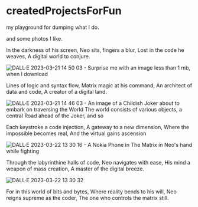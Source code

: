 # createdProjectsForFun
 my playground for dumping what I do.

and some photos I like.

In the darkness of his screen,
Neo sits, fingers a blur,
Lost in the code he weaves,
A digital world to conjure.

![DALL·E 2023-03-21 14 50 03 - Surprise me with an image less than 1 mb, when I download](https://user-images.githubusercontent.com/62525324/226611041-ab025bb7-bdd6-4376-80ea-30940077206b.png)

Lines of logic and syntax flow,
Matrix magic at his command,
An architect of data and code,
A creator of a digital land.

![DALL·E 2023-03-21 14 46 03 - An image of a Childish Joker about to embark on traversing the World  The world consists of various objects, a central Road ahead of the Joker, and so](https://user-images.githubusercontent.com/62525324/226611148-76a8cab3-d17b-486d-b41f-df94bf5e6723.png)

Each keystroke a code injection,
A gateway to a new dimension,
Where the impossible becomes real,
And the virtual gains ascension

![DALL·E 2023-03-22 13 30 16 - A Nokia Phone in The Matrix in Neo's hand while fighting](https://user-images.githubusercontent.com/62525324/226891382-38164d05-4ffc-4f95-b433-7edd2e6791da.png)

Through the labyrinthine halls of code,
Neo navigates with ease,
His mind a weapon of mass creation,
A master of the digital breeze.

![DALL·E 2023-03-22 13 30 32](https://user-images.githubusercontent.com/62525324/226891453-12ce28d7-06df-4c59-90d9-8ff444b30d2f.png)

For in this world of bits and bytes,
Where reality bends to his will,
Neo reigns supreme as the coder,
The one who controls the matrix still.

